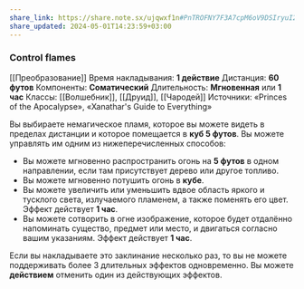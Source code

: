 ```yaml
---
share_link: https://share.note.sx/ujqwxf1n#PnTROFNY7F3A7cpM6oV9DSIryuI2djzjMf/usanh6+w
share_updated: 2024-05-01T14:23:59+03:00
---
```

### Control flames
[[Преобразование]]
Время накладывания: **1 действие**
Дистанция: **60 футов**
Компоненты: **Соматический**
Длительность: **Мгновенная** или **1 час**
Классы: [[Волшебник]], [[Друид]], [[Чародей]]
Источники: «Princes of the Apocalypse», «Xanathar's Guide to Everything»

Вы выбираете немагическое пламя, которое вы можете видеть в пределах дистанции и которое помещается в **куб 5 футов**. Вы можете управлять им одним из нижеперечисленных способов:

- Вы можете мгновенно распространить огонь на **5 футов** в одном направлении, если там присутствует дерево или другое топливо.
- Вы можете мгновенно потушить огонь в **кубе**.
- Вы можете увеличить или уменьшить вдвое область яркого и тусклого света, излучаемого пламенем, а также поменять его цвет. Эффект действует **1 час**.
- Вы можете сотворить в огне изображение, которое будет отдалённо напоминать существо, предмет или место, и двигаться согласно вашим указаниям. Эффект действует **1 час**.

Если вы накладываете это заклинание несколько раз, то вы не можете поддерживать более 3 длительных эффектов одновременно. Вы можете **действием** отменить один из действующих эффектов.